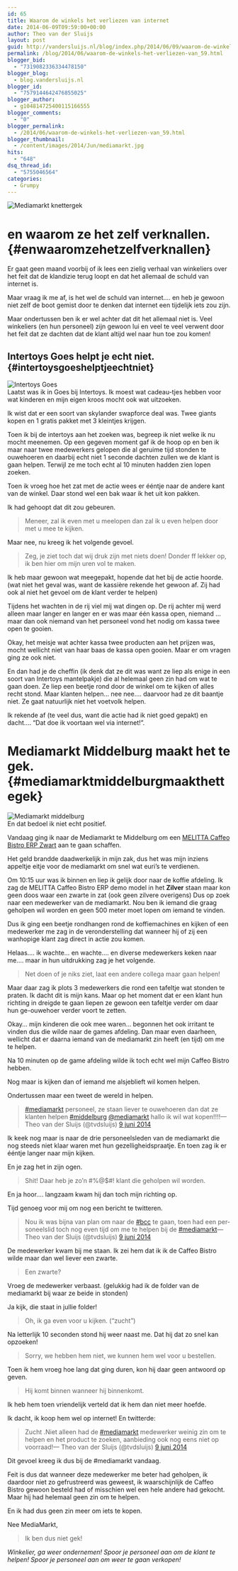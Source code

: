 ```yaml
---
id: 65
title: Waarom de winkels het verliezen van internet
date: 2014-06-09T09:59:00+00:00
author: Theo van der Sluijs
layout: post
guid: http://vandersluijs.nl/blog/index.php/2014/06/09/waarom-de-winkels-het-verliezen-van_59/
permalink: /blog/2014/06/waarom-de-winkels-het-verliezen-van_59.html
blogger_bid:
  - "7319082336334478150"
blogger_blog:
  - blog.vandersluijs.nl
blogger_id:
  - "7579144642476855025"
blogger_author:
  - g104814725400115166555
blogger_comments:
  - "0"
blogger_permalink:
  - /2014/06/waarom-de-winkels-het-verliezen-van_59.html
blogger_thumbnail:
  - /content/images/2014/Jun/mediamarkt.jpg
hits:
  - "648"
dsq_thread_id:
  - "5755046564"
categories:
  - Grumpy
---
```

![Mediamarkt knettergek](/content/images/2014/Jun/mediamarkt.jpg)

# en waarom ze het zelf verknallen. {#enwaaromzehetzelfverknallen}

Er gaat geen maand voorbij of ik lees een zielig verhaal van winkeliers over het feit dat de klandizie terug loopt en dat het allemaal de schuld van internet is.

Maar vraag ik me af, is het wel de schuld van internet&#8230;. en heb je gewoon niet zelf de boot gemist door te denken dat internet een tijdelijk iets zou zijn.

Maar ondertussen ben ik er wel achter dat dit het allemaal niet is. Veel winkeliers (en hun personeel) zijn gewoon lui en veel te veel verwent door het feit dat ze dachten dat de klant altijd wel naar hun toe zou komen!

## Intertoys Goes helpt je echt niet. {#intertoysgoeshelptjeechtniet}

![Intertoys Goes](/content/images/2014/Jun/intertoys_goes.jpg)  
Laatst was ik in Goes bij Intertoys. Ik moest wat cadeau-tjes hebben voor wat kinderen en mijn eigen kroos mocht ook wat uitzoeken.

Ik wist dat er een soort van skylander swapforce deal was. Twee giants kopen en 1 gratis pakket met 3 kleintjes krijgen.

Toen ik bij de intertoys aan het zoeken was, begreep ik niet welke ik nu mocht meenemen. Op een gegeven moment gaf ik de hoop op en ben ik maar naar twee medewerkers gelopen die al geruime tijd stonden te ouwehoeren en daarbij echt niet 1 seconde dachten zullen we de klant is gaan helpen. Terwijl ze me toch echt al 10 minuten hadden zien lopen zoeken.

Toen ik vroeg hoe het zat met de actie wees er ééntje naar de andere kant van de winkel. Daar stond wel een bak waar ik het uit kon pakken. 

Ik had gehoopt dat dit zou gebeuren. 

> Meneer, zal ik even met u meelopen dan zal ik u even helpen door met u mee te kijken.

Maar nee, nu kreeg ik het volgende gevoel.

> Zeg, je ziet toch dat wij druk zijn met niets doen! Donder ff lekker op, ik ben hier om mijn uren vol te maken.

Ik heb maar gewoon wat meegepakt, hopende dat het bij de actie hoorde. (wat niet het geval was, want de kassière rekende het gewoon af. Zij had ook al niet het gevoel om de klant verder te helpen)

Tijdens het wachten in de rij viel mij wat dingen op. De rij achter mij werd alleen maar langer en langer en er was maar één kassa open, niemand &#8230; maar dan ook niemand van het personeel vond het nodig om kassa twee open te gooien.

Okay, het meisje wat achter kassa twee producten aan het prijzen was, mocht wellicht niet van haar baas de kassa open gooien. Maar er om vragen ging ze ook niet.

En dan had je de cheffin (ik denk dat ze dit was want ze liep als enige in een soort van Intertoys mantelpakje) die al helemaal geen zin had om wat te gaan doen. Ze liep een beetje rond door de winkel om te kijken of alles recht stond. Maar klanten helpen&#8230; nee nee&#8230;. daarvoor had ze dit baantje niet. Ze gaat natuurlijk niet het voetvolk helpen.

Ik rekende af (te veel dus, want die actie had ik niet goed gepakt) en dacht&#8230;. &#8220;Dat doe ik voortaan wel via internet!&#8221;.

# Mediamarkt Middelburg maakt het te gek. {#mediamarktmiddelburgmaakthettegek}

![Mediamarkt middelburg](/content/images/2014/Jun/mediamarkt_middelburg.jpg)  
En dat bedoel ik niet echt positief.

Vandaag ging ik naar de Mediamarkt te Middelburg om een [MELITTA Caffeo Bistro ERP Zwart](http://www.mediamarkt.nl/mcs/product/MELITTA-Caffeo-Bistro-ERP-Zwart,10259,483033,247247.html?langId=-11) aan te gaan schaffen.

Het geld brandde daadwerkelijk in mijn zak, dus het was mijn inziens appeltje eitje voor de mediamarkt om snel wat euri&#8217;s te verdienen.

Om 10:15 uur was ik binnen en liep ik gelijk door naar de koffie afdeling. Ik zag de MELITTA Caffeo Bistro ERP demo model in het **Zilver** staan maar kon geen doos waar een zwarte in zat (ook geen zilvere overigens) Dus op zoek naar een medewerker van de mediamarkt. Nou ben ik iemand die graag geholpen wil worden en geen 500 meter moet lopen om iemand te vinden.

Dus ik ging een beetje rondhangen rond de koffiemachines en kijken of een medewerker me zag in de veronderstelling dat wanneer hij of zij een wanhopige klant zag direct in actie zou komen.

Helaas&#8230;. ik wachte&#8230; en wachte&#8230;. en diverse medewerkers keken naar me&#8230;. maar in hun uitdrukking zag je het volgende.

> Net doen of je niks ziet, laat een andere collega maar gaan helpen!

Maar daar zag ik plots 3 medewerkers die rond een tafeltje wat stonden te praten. Ik dacht dit is mijn kans. Maar op het moment dat er een klant hun richting in dreigde te gaan liepen ze gewoon een tafeltje verder om daar hun ge-ouwehoer verder voort te zetten.

Okay&#8230; mijn kinderen die ook mee waren&#8230; begonnen het ook irritant te vinden dus die wilde naar de games afdeling. Dan maar even daarheen, wellicht dat er daarna iemand van de mediamarkt zin heeft (en tijd) om me te helpen.

Na 10 minuten op de game afdeling wilde ik toch echt wel mijn Caffeo Bistro hebben.

Nog maar is kijken dan of iemand me alsjeblieft wil komen helpen.

Ondertussen maar een tweet de wereld in helpen.

<blockquote class="twitter-tweet" lang="nl">
  <p>
    <a href="https://twitter.com/search?q=%23mediamarkt&src=hash">#mediamarkt</a> personeel, ze staan liever te ouwehoeren dan dat ze klanten helpen <a href="https://twitter.com/search?q=%23middelburg&src=hash">#middelburg</a> <a href="https://twitter.com/mediamarkt">@mediamarkt</a> hallo ik wil wat kopen!!!!&mdash; Theo van der Sluijs (@tvdsluijs) <a href="https://twitter.com/tvdsluijs/statuses/475913145144598528">9 juni 2014</a>
  </p>
</blockquote>

Ik keek nog maar is naar de drie personeelsleden van de mediamarkt die nog steeds niet klaar waren met hun gezelligheidspraatje. En toen zag ik er ééntje langer naar mijn kijken.

En je zag het in zijn ogen.

> Shit! Daar heb je zo&#8217;n #%@$#! klant die geholpen wil worden.

En ja hoor&#8230;. langzaam kwam hij dan toch mijn richting op.

Tijd genoeg voor mij om nog een bericht te twitteren.

<blockquote class="twitter-tweet" lang="nl">
  <p>
    Nou ik was bijna van plan om naar de <a href="https://twitter.com/search?q=%23bcc&src=hash">#bcc</a> te gaan, toen had een personeelslid toch nog even tijd om me te helpen bij de <a href="https://twitter.com/search?q=%23mediamarkt&src=hash">#mediamarkt</a>&mdash; Theo van der Sluijs (@tvdsluijs) <a href="https://twitter.com/tvdsluijs/statuses/475918062613725184">9 juni 2014</a>
  </p>
</blockquote>

De medewerker kwam bij me staan. Ik zei hem dat ik ik de Caffeo Bistro wilde maar dan wel liever een zwarte.

> Een zwarte?

Vroeg de medewerker verbaast. (gelukkig had ik de folder van de mediamarkt bij waar ze beide in stonden)

Ja kijk, die staat in jullie folder!

> Oh, ik ga even voor u kijken. (&#8220;zucht&#8221;)

Na letterlijk 10 seconden stond hij weer naast me. Dat hij dat zo snel kan opzoeken!

> Sorry, we hebben hem niet, we kunnen hem wel voor u bestellen.

Toen ik hem vroeg hoe lang dat ging duren, kon hij daar geen antwoord op geven.

> Hij komt binnen wanneer hij binnenkomt.

Ik heb hem toen vriendelijk verteld dat ik hem dan niet meer hoefde.

Ik dacht, ik koop hem wel op internet! En twitterde: 

<blockquote class="twitter-tweet" lang="nl">
  <p>
    Zucht .Niet alleen had de <a href="https://twitter.com/search?q=%23mediamarkt&src=hash">#mediamarkt</a> medewerker weinig zin om te helpen en het product te zoeken, aanbieding ook nog eens niet op voorraad!&mdash; Theo van der Sluijs (@tvdsluijs) <a href="https://twitter.com/tvdsluijs/statuses/475918830855024640">9 juni 2014</a>
  </p>
</blockquote>

Dit gevoel kreeg ik dus bij de #mediamarkt vandaag. 



Feit is dus dat wanneer deze medewerker me beter had geholpen, ik daardoor niet zo gefrustreerd was geweest, ik waarschijnlijk de Caffeo Bistro gewoon besteld had of misschien wel een hele andere had gekocht. Maar hij had helemaal geen zin om te helpen.

En ik had dus geen zin meer om iets te kopen.

Nee MediaMarkt,

> Ik ben dus niet gek!

_Winkelier, ga weer ondernemen! Spoor je personeel aan om de klant te helpen! Spoor je personeel aan om weer te gaan verkopen!_